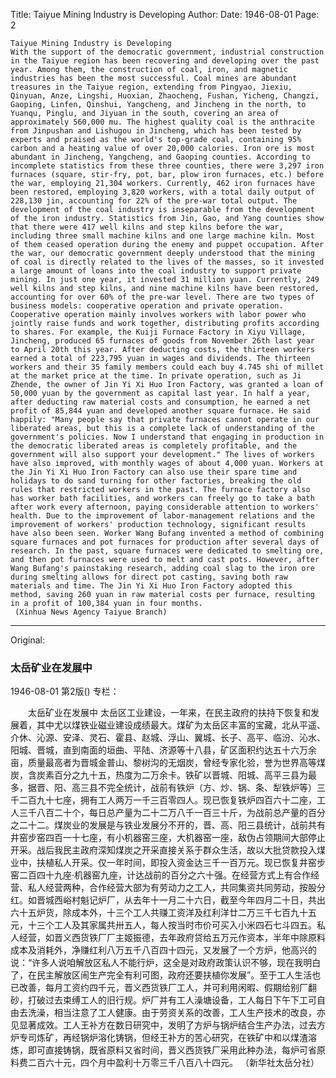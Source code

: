 Title: Taiyue Mining Industry is Developing
Author:
Date: 1946-08-01
Page: 2

    Taiyue Mining Industry is Developing
    With the support of the democratic government, industrial construction in the Taiyue region has been recovering and developing over the past year. Among them, the construction of coal, iron, and magnetic industries has been the most successful. Coal mines are abundant treasures in the Taiyue region, extending from Pingyao, Jiexiu, Qinyuan, Anze, Lingshi, Huoxian, Zhaocheng, Fushan, Yicheng, Changzi, Gaoping, Linfen, Qinshui, Yangcheng, and Jincheng in the north, to Yuanqu, Pinglu, and Jiyuan in the south, covering an area of approximately 560,000 mu. The highest quality coal is the anthracite from Jinpushan and Lishugou in Jincheng, which has been tested by experts and praised as the world's top-grade coal, containing 95% carbon and a heating value of over 20,000 calories. Iron ore is most abundant in Jincheng, Yangcheng, and Gaoping counties. According to incomplete statistics from these three counties, there were 3,297 iron furnaces (square, stir-fry, pot, bar, plow iron furnaces, etc.) before the war, employing 21,304 workers. Currently, 462 iron furnaces have been restored, employing 3,820 workers, with a total daily output of 228,130 jin, accounting for 22% of the pre-war total output. The development of the coal industry is inseparable from the development of the iron industry. Statistics from Jin, Gao, and Yang counties show that there were 417 well kilns and step kilns before the war, including three small machine kilns and one large machine kiln. Most of them ceased operation during the enemy and puppet occupation. After the war, our democratic government deeply understood that the mining of coal is directly related to the lives of the masses, so it invested a large amount of loans into the coal industry to support private mining. In just one year, it invested 31 million yuan. Currently, 249 well kilns and step kilns, and nine machine kilns have been restored, accounting for over 60% of the pre-war level. There are two types of business models: cooperative operation and private operation. Cooperative operation mainly involves workers with labor power who jointly raise funds and work together, distributing profits according to shares. For example, the Kuiji Furnace Factory in Xiyu Village, Jincheng, produced 65 furnaces of goods from November 26th last year to April 20th this year. After deducting costs, the thirteen workers earned a total of 223,795 yuan in wages and dividends. The thirteen workers and their 35 family members could each buy 4.745 shi of millet at the market price at the time. In private operation, such as Ji Zhende, the owner of Jin Yi Xi Huo Iron Factory, was granted a loan of 50,000 yuan by the government as capital last year. In half a year, after deducting raw material costs and consumption, he earned a net profit of 85,844 yuan and developed another square furnace. He said happily: "Many people say that private furnaces cannot operate in our liberated areas, but this is a complete lack of understanding of the government's policies. Now I understand that engaging in production in the democratic liberated areas is completely profitable, and the government will also support your development." The lives of workers have also improved, with monthly wages of about 4,000 yuan. Workers at the Jin Yi Xi Huo Iron Factory can also use their spare time and holidays to do sand turning for other factories, breaking the old rules that restricted workers in the past. The furnace factory also has worker bath facilities, and workers can freely go to take a bath after work every afternoon, paying considerable attention to workers' health. Due to the improvement of labor-management relations and the improvement of workers' production technology, significant results have also been seen. Worker Wang Bufang invented a method of combining square furnaces and pot furnaces for production after several days of research. In the past, square furnaces were dedicated to smelting ore, and then pot furnaces were used to melt and cast pots. However, after Wang Bufang's painstaking research, adding coal slag to the iron ore during smelting allows for direct pot casting, saving both raw materials and time. The Jin Yi Xi Huo Iron Factory adopted this method, saving 260 yuan in raw material costs per furnace, resulting in a profit of 100,384 yuan in four months.
     (Xinhua News Agency Taiyue Branch)



<hr /> 

Original: 


### 太岳矿业在发展中

1946-08-01
第2版()
专栏：

　　太岳矿业在发展中
    太岳区工业建设，一年来，在民主政府的扶持下恢复和发展着，其中尤以煤铁业磁业建设成绩最大。煤矿为太岳区丰富的宝藏，北从平遥、介休、沁源、安泽、灵石、霍县、赵城、浮山、翼城、长子、高平、临汾、沁水、阳城、晋城，直到南面的垣曲、平陆、济源等十八县，矿区面积约达五十六万余亩，质量最高者为晋城金普山、黎树沟的无烟炭，曾经专家化验，誉为世界高等煤炭，含炭素百分之九十五，热度为二万余卡。铁矿以晋城、阳城、高平三县为最多，据晋、阳、高三县不完全统计，战前有铁炉（方、炒、锅、条、犁铁炉等）三千二百九十七座，拥有工人两万一千三百零四人。现已恢复铁炉四百六十二座，工人三千八百二十个，每日总产量为二十二万八千一百三十斤，为战前总产量的百分之二十二。煤炭业的发展是与铁业发展分不开的，晋、高、阳三县统计，战前共有井窑步窑四百一十七座，有小机器窑三座，大机器窑一座，敌伪占领期间大部停止开采。战后我民主政府深知煤炭之开采直接关系于群众生活，故以大批贷款投入煤业中，扶植私人开采。仅一年时间，即投入资金达三千一百万元。现已恢复井窑步窑二百四十九座·机器窑九座，计达战前的百分之六十强。在经营方式上有合作经营、私人经营两种，合作经营大部为有劳动力之工人，共同集资共同劳动，按股分红。如晋城西峪村魁记炉厂，从去年十一月二十六日，截至今年四月二十日，共出六十五炉货，除成本外，十三个工人共赚工资洋及红利洋廿二万三千七百九十五元，十三个工人及其家属共卅五人，每人按当时市价可买入小米四石七斗四五。私人经营，如晋义西货铁厂厂主姬振德，去年政府贷给五万元作资本，半年中除原料成本及消耗外，净赚红利八万五千八百四十四元，又发展了一个方炉，他高兴的说：“许多人说咱解放区私人不能行炉，这全是对政府政策认识不够，现在我明白了，在民主解放区闹生产完全有利可图，政府还要扶植你发展”。至于工人生活也已改善，每月工资约四千元，晋义西货铁厂工人，并可利用闲暇、假期给别厂翻砂，打破过去束缚工人的旧行规。炉厂并有工人澡塘设备，工人每日下午下工可自由去洗澡，相当注意了工人健康。由于劳资关系的改善，工人生产技术的改良，亦见显著成效。工人王补方在数日研究中，发明了方炉与锅炉结合生产办法，过去方炉专司炼矿，再经锅炉溶化铸锅，但经王补方的苦心研究，在铁矿中和以煤渣溶炼，即可直接铸锅，既省原料又省时间，晋义西货铁厂采用此种办法，每炉可省原料费二百六十元，四个月中盈利十万零三千八百八十四元。
     （新华社太岳分社）
